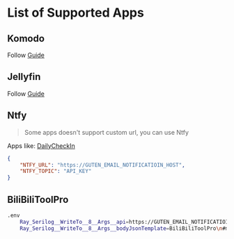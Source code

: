 # List of Supported Apps

## Komodo

Follow [Guide](../src/templates/Komodo/README.md)

## Jellyfin

Follow [Guide](../src/templates/Jellyfin/README.md)

## Ntfy

> Some apps doesn't support custom url, you can use Ntfy

Apps like: [DailyCheckIn](https://github.com/Sitoi/dailycheckin)

```json
{
	"NTFY_URL": "https://GUTEN_EMAIL_NOTIFICATIOIN_HOST",
	"NTFY_TOPIC": "API_KEY"
}
```

## BiliBiliToolPro

```sh
.env
	Ray_Serilog__WriteTo__8__Args__api=https://GUTEN_EMAIL_NOTIFICATIOIN_HOST
	Ray_Serilog__WriteTo__8__Args__bodyJsonTemplate=BiliBiliToolPro\n#msg#
```